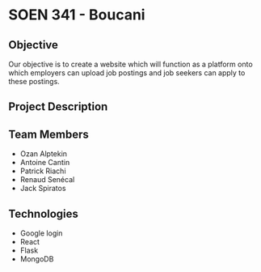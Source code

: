 # SOEN 341 - Boucani 

## Objective
Our objective is to create a website which will function as a platform onto which employers can upload job postings and job seekers can apply to these postings.

## Project Description


## Team Members

* Ozan Alptekin
* Antoine Cantin
* Patrick Riachi
* Renaud Senécal
* Jack Spiratos

## Technologies

* Google login
* React
* Flask
* MongoDB
